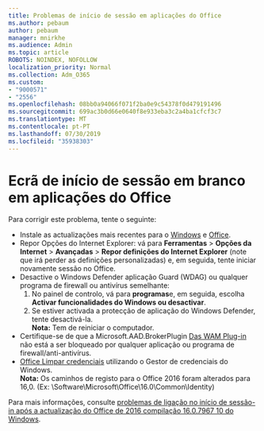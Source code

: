 ```yaml
---
title: Problemas de início de sessão em aplicações do Office
ms.author: pebaum
author: pebaum
manager: mnirkhe
ms.audience: Admin
ms.topic: article
ROBOTS: NOINDEX, NOFOLLOW
localization_priority: Normal
ms.collection: Adm_O365
ms.custom:
- "9000571"
- "2556"
ms.openlocfilehash: 08bb0a94066f071f2ba0e9c54378f0d479191496
ms.sourcegitcommit: 699ac3b0d66e0640f8e933eba3c2a4ba1cfcf3c7
ms.translationtype: MT
ms.contentlocale: pt-PT
ms.lasthandoff: 07/30/2019
ms.locfileid: "35938303"
---
```

# <a name="blank-sign-in-screen-in-office-apps"></a>Ecrã de início de sessão em branco em aplicações do Office

Para corrigir este problema, tente o seguinte:
- Instale as actualizações mais recentes para o [Windows](https://support.microsoft.com/help/4027667/windows-10-update) e [Office](https://support.office.com/article/update-office-and-your-computer-with-microsoft-update-2ab296f3-7f03-43a2-8e50-46de917611c5).
- Repor Opções do Internet Explorer: vá para **Ferramentas** > **Opções da Internet** > **Avançadas** > **Repor definições do Internet Explorer** (note que irá perder as definições personalizadas) e, em seguida, tente iniciar novamente sessão no Office.
- Desactive o Windows Defender aplicação Guard (WDAG) ou qualquer programa de firewall ou antivírus semelhante:
    1. No painel de controlo, vá para **programas**e, em seguida, escolha **Activar funcionalidades do Windows ou desactivar**.
    2. Se estiver activada a protecção de aplicação do Windows Defender, tente desactivá-la.<br/>
    **Nota:** Tem de reiniciar o computador.
- Certifique-se de que a Microsoft.AAD.BrokerPlugin [Das WAM Plug-in](https://docs.microsoft.com/office365/troubleshoot/administration/connection-issue-when-sign-in-office-2016#symptom-1) não está a ser bloqueado por qualquer aplicação ou programa de firewall/anti-antivírus.
- [Office Limpar credenciais](https://docs.microsoft.com/office/troubleshoot/error-messages/another-account-already-signed-in#step-3-clear-cached-credentials-on-the-computer) utilizando o Gestor de credenciais do Windows.<br/>
    **Nota:** Os caminhos de registo para o Office 2016 foram alterados para 16,0. (Ex: \Software\Microsoft\Office\16.0\Common\Identity\)

Para mais informações, consulte [problemas de ligação no início de sessão-in após a actualização do Office de 2016 compilação 16.0.7967 10 do Windows](https://docs.microsoft.com/office365/troubleshoot/administration/connection-issue-when-sign-in-office-2016).